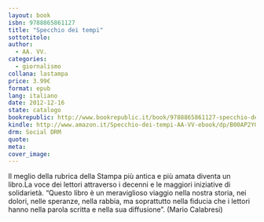 ```yaml
---
layout: book
isbn: 9788865861127
title: "Specchio dei tempi"
sottotitolo:
author:
  - AA. VV.
categories:
  - giornalismo
collana: lastampa
price: 3.99€
format: epub
lang: italiano
date: 2012-12-16
state: catalogo
bookrepublic: http://www.bookrepublic.it/book/9788865861127-specchio-dei-tempi/
kindle: http://www.amazon.it/Specchio-dei-tempi-AA-VV-ebook/dp/B00AP2YG4O/
drm: Social DRM
quote:
meta:
cover_image:
---
```

Il meglio della rubrica della Stampa più antica e più amata diventa un libro.La voce dei lettori attraverso i decenni e le maggiori iniziative di solidarietà.
“Questo libro è un meraviglioso viaggio nella nostra storia, nei dolori, nelle speranze, nella rabbia, ma soprattutto nella fiducia che i lettori hanno nella parola scritta e nella sua diffusione”. (Mario Calabresi)